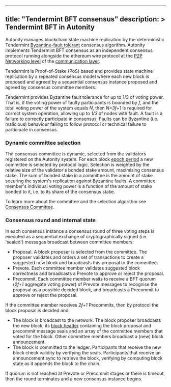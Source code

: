 
---
title: "Tendermint BFT consensus"
description: >
  Tendermint BFT in Autonity
---

Autonity manages blockchain state machine replication by the deterministic Tendermint [Byzantine-fault tolerant](/glossary/#byzantine-fault-tolerance-bft) consensus algorithm. Autonity implements Tendermint BFT consensus as an independent consensus protocol running alongside the ethereum wire protocol at the [P2P Networking level](/concepts/system-model/#p2p-networking-protocols) of the [communication layer](/concepts/architecture/#communication-layer).

Tendermint is Proof-of-Stake (PoS) based and provides state machine replication by a repeated consensus model where each new block is proposed and agreed by a sequential consensus instance proposed and agreed by consensus committee members.

Tendermint provides Byzantine fault tolerance for up to 1/3 of voting power. That is, if the voting power of faulty participants is bounded by _f_, and the total voting power of the system equals _N_, then _N=3f+1_ is required for correct system operation, allowing up to _1/3_ of nodes with fault. A fault is a failure to correctly participate in consensus. Faults can be Byzantine (i.e. malicious) behaviour failing to follow protocol or technical failure to participate in consensus.

### Dynamic committee selection
The consensus committee is dynamic, selected from the validators registered on the Autonity system. For each block [epoch period](/glossary/#epoch-period) a new committee is selected by protocol logic. Selection is weighted by the relative size of the validator's bonded stake amount, maximising consensus stake. The sum of bonded stake in a committee is the amount of stake securing the system's replication against Byzantine faults. A committee member's individual voting power is a function of the amount of stake bonded to it, i.e. to its share of the consensus stake.

To learn more about the committee and the selection algorithm see [Consensus Committee](/concepts/consensus/committee/).

### Consensus round and internal state
In each consensus instance a consensus round of three voting steps is executed as a sequential exchange of cryptographically signed (i.e. 'sealed') messages broadcast between committee members:

- Proposal. A block proposer is selected from the committee. The proposer validates and orders a set of transactions to create a suggested new block and broadcasts this proposal to the committee.
- Prevote. Each committee member validates suggested block correctness and broadcasts a Prevote to approve or reject the proposal.
- Precommit. Each committee member waits to receive a BFT quorum (_2f+1_ aggregate voting power) of Prevote messages to recognise the proposal as a possible decided block, and broadcasts a Precommit to approve or reject the proposal.

If the committee member receives _2f+1_ Precommits, then by protocol the block proposal is decided and:

- The block is broadcast to the network. The block proposer broadcasts the new block, its [block header](/concepts/system-model/#block-header) containing the block proposal and precommit message seals and an array of the committee members that voted for the block. Other committee members broadcast a (new) block announcement.
- The block is committed to the ledger. Participants that receive the new block check validity by verifying the seals. Participants that receive an announcement sync to retrieve the block, verifying  by computing block state as it appends the block to the chain.

If quorum is not reached at Prevote or Precommit stages or there is timeout, then the round terminates and a new consensus instance begins.
